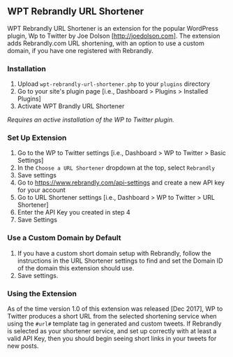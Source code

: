 ## WPT Rebrandly URL Shortener
WPT Rebrandly URL Shortener is an extension for the popular WordPress plugin, Wp to Twitter by Joe Dolson [http://joedolson.com]. The extension adds Rebrandly.com URL shortening, with an option to use a custom domain, if you have one registered with Rebrandly.

### Installation
1. Upload `wpt-rebrandly-url-shortener.php` to your `plugins` directory
2. Go to your site's plugin page [i.e., Dashboard > Plugins > Installed Plugins]
3. Activate WPT Brandly URL Shortener

*Requires an active installation of the WP to Twitter plugin.*

### Set Up Extension
1. Go to the WP to Twitter settings [i.e., Dashboard > WP to Twitter > Basic Settings]
2. In the `Choose a URL Shortener` dropdown at the top, select `Rebrandly`
3. Save settings
4. Go to https://www.rebrandly.com/api-settings and create a new API key for your account
5. Go to URL Shortener settings [i.e., Dashboard > WP to Twitter > URL Shortener]
6. Enter the API Key you created in step 4
7. Save Settings

### Use a Custom Domain by Default
1. If you have a custom short domain setup with Rebrandly, follow the instructions in the URL Shortener settings to find and set the Domain ID of the domain this extension should use.
2. Save settings.

### Using the Extension
As of the time version 1.0 of this extension was released [Dec 2017], WP to Twitter produces a short URL from the selected shortening service when using the `#url#` template tag in generated and custom tweets. If Rebrandly is selected as your shortener service, and set up correctly with at least a valid API Key, then you should begin seeing short links in your tweets for new posts.
